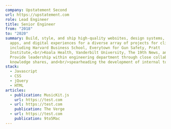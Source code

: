 ```yaml
---
company: Upstatement Second
url: https://upstatement.com
role: Lead Engineer
title: Senior Engineer
from: "2018"
to: "2020"
summary: Build, style, and ship high-quality websites, design systems, mobile
  apps, and digital experiences for a diverse array of projects for clients
  including Harvard Business School, Everytown for Gun Safety, Pratt
  Institute,<br/>Koala Health, Vanderbilt University, The 19th News, and more.
  Provide leadership within engineering department through close collaboration,
  knowledge shares, and<br/>spearheading the development of internal tools.
stack:
  - Javascript
  - CSS
  - jQuery
  - HTML
articles:
  - publication: MusicKit.js
    url: https://test.com
  - url: https://test.com
    publication: The Verge
  - url: https://test.com
    publication: 9to5Mac
---
```


